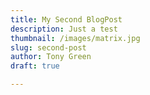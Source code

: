 ```yaml
---
title: My Second BlogPost
description: Just a test
thumbnail: /images/matrix.jpg
slug: second-post
author: Tony Green
draft: true

---
```





